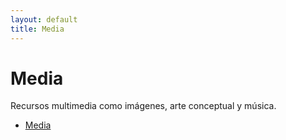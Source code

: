 ```yaml
---
layout: default
title: Media
---
```


# Media

Recursos multimedia como imágenes, arte conceptual y música.

*   [Media](media.md) 


